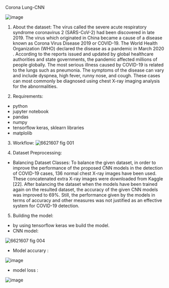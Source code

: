 Corona Lung-CNN

![image](https://user-images.githubusercontent.com/111189874/189468717-3b8c8e2b-64b0-47fc-89fd-61d58820863f.png)

1. About the dataset:
The virus called the severe acute respiratory syndrome coronavirus 2 (SARS-CoV-2) had been discovered in late 2019. The virus which originated in China became a cause of a disease known as Corona Virus Disease 2019 or COVID-19. The World Health Organization (WHO) declared the disease as a pandemic in March 2020 . According to the reports issued and updated by global healthcare authorities and state governments, the pandemic affected millions of people globally. The most serious illness caused by COVID-19 is related to the lungs such as pneumonia. The symptoms of the disease can vary and include dyspnea, high fever, runny nose, and cough. These cases can most commonly be diagnosed using chest X-ray imaging analysis for the abnormalities.


2. Requirements:
* python
* jupyter notebook
* pandas
* numpy
* tensorflow keras, sklearn libraries
* matplolib

3. Workflow:
![6621607 fig 001](https://user-images.githubusercontent.com/111189874/189468860-a9e87b3a-0839-47df-858c-a10c5a97fee6.png)

4. Dataset Preprocessing:
* Balancing Dataset Classes:
To balance the given dataset, in order to improve the performance of the proposed CNN models in the detection of COVID-19 cases, 136 normal chest X-ray images have been used. These concatenated extra X-ray images were downloaded from Kaggle [22]. After balancing the dataset when the models have been trained again on the resulted dataset, the accuracy of the given CNN models was improved to 69%. Still, the performance given by the models in terms of accuracy and other measures was not justified as an effective system for COVID-19 detection.

5. Building the model:
* by using tensorflow keras we build the model.
* CNN model:

![6621607 fig 004](https://user-images.githubusercontent.com/111189874/189469024-cc503117-85b9-4bfe-bb4e-8581fe187f9f.png)


* Model accurary :

![image](https://user-images.githubusercontent.com/111189874/189469318-0f27689a-2569-433d-9524-ccce4b5e1edb.png)


* model loss :

![image](https://user-images.githubusercontent.com/111189874/189469361-d1e2ebb3-3341-43b8-ab5f-54515347c65a.png)











